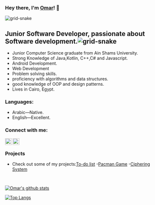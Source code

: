 ### Hey there, I'm [Omar](https://github.com/OmarHisham99)! 👋
![grid-snake](https://github.com/OmarHisham99/OmarHisham99/assets/52583910/65a900ab-67b3-466a-b33e-a5d9c173faee)


## Junior Software Developer, passionate about Software development.![grid-snake](https://github.com/OmarHisham99/OmarHisham99/assets/52583910/2de6f5b4-f9a7-4d8d-a687-9e5083fa473d)


-   Junior Computer Science graduate from Ain Shams University.
-   Strong Knowledge of Java,Kotlin, C++,C# and Javascript.
-   Android Development.
-   Web Development
-   Problem solving skills.
-   proficiency with algorithms and data structures.
-   good knowledge of OOP and design patterns.
-   Lives in Cairo, Egypt.

### Languages:

-   Arabic—Native.
-   English—Excellent.

### Connect with me:

[<img align="left" alt="OmarHisham99 | email" width="22px" src="https://cdn.jsdelivr.net/npm/simple-icons@v3/icons/gmail.svg" />](mailto:ohisham413@gmail.com)
[<img align="left" alt="OmarHisham99 | Linkedin" width="22px" src="https://cdn.jsdelivr.net/npm/simple-icons@v3/icons/linkedin.svg" />](https://www.linkedin.com/in/omar-hisham-5a21851b4/)
</br>



### Projects

  - Check out some of my projects:[To-do list](https://github.com/OmarHisham99/To-do-list-app)
  -[Pacman Game](https://github.com/OmarHisham99/Pacman-Game)
  -[Ciphering System](https://github.com/OmarHisham99/Ciphering-System-)


<br />

[![Omar's github stats](https://github-readme-stats.vercel.app/api?username=OmarHisham99&hide=stars&show_icons=true&theme=radical&include_all_commits=true&count_private=true)](https://github.com/OmarHisham99?tab=repositories)

[![Top Langs](https://github-readme-stats.vercel.app/api/top-langs/?username=OmarHisham99&layout=compact&theme=radical)](https://github.com/OmarHisham99?tab=repositories)

<!--
*moumen7/a7medayman6* is a ✨ special ✨ repository because its `README.md` (this file) appears on your GitHub profile.

Here are some ideas to get you started:

- 🔭 I’m currently working on ...
- 🌱 I’m currently learning ...
- 👯 I’m looking to collaborate on ...
- 🤔 I’m looking for help with ...
- 💬 Ask me about ...
- 📫 How to reach me: ...
- 😄 Pronouns: ...
- ⚡ Fun fact: ...
-->
